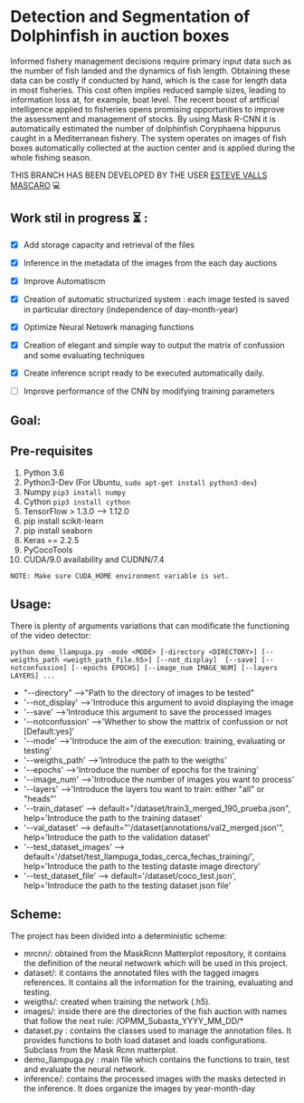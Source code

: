 # Detection and Segmentation of Dolphinfish in auction boxes
Informed fishery management decisions require primary input data such as the number of fish landed and the dynamics of fish length. Obtaining these data can be costly if conducted by hand, which is the case for length data in most fisheries. This cost often implies reduced sample sizes, leading to information loss at, for example, boat level. The recent boost of artificial intelligence applied to fisheries opens promising opportunities to improve the assessment and management of stocks. By using Mask R-CNN  it is automatically estimated the number of dolphinfish Coryphaena hippurus caught in a Mediterranean fishery. The system operates on images of fish boxes automatically collected at the auction center and is applied during the whole fishing season. 

THIS BRANCH HAS BEEN DEVELOPED BY THE USER [ESTEVE VALLS MASCARO](https://github.com/Evm7) 💻

## Work stil in progress ⏳ :

- [X] Add storage capacity and retrieval of the files
- [X] Inference in the metadata of the images from the each day auctions
- [X] Improve Automatiscm
- [X] Creation of automatic structurized system : each image tested is saved in particular directory (independence of day-month-year)
- [X] Optimize Neural Netowrk managing functions
- [X] Creation of elegant and simple way to output the matrix of confussion and some evaluating techniques
- [x] Create inference script ready to be executed automatically daily.
- [ ] Improve performance of the CNN by modifying training parameters



## Goal:



## Pre-requisites
1) Python 3.6
2) Python3-Dev (For Ubuntu, `sudo apt-get install python3-dev`)
3) Numpy `pip3 install numpy`
4) Cython `pip3 install cython`
5) TensorFlow > 1.3.0 --> 1.12.0
6) pip install scikit-learn
7) pip install seaborn
8) Keras == 2.2.5
9) PyCocoTools
10) CUDA/9.0 availability and CUDNN/7.4

```
NOTE: Make sure CUDA_HOME environment variable is set.
```

## Usage:

There is plenty of arguments variations that can modificate the functioning of the video detector:
```
python demo_llampuga.py -mode <MODE> [-directory <DIRECTORY>] [--weigths_path <weigth_path_file.h5>] [--not_display]  [--save] [--notconfussion] [--epochs EPOCHS] [--image_num IMAGE_NUM] [--layers LAYERS] ...
```

- "--directory" -->"Path to the directory of images to be tested"
- '--not_display' -->'Introduce this argument to avoid displaying the image
- '--save' -->'Introduce this argument to save the processed images
- '--notconfussion' -->'Whether to show the mattrix of confussion or not [Default:yes]'
- '--mode' -->'Introduce the aim of the execution: training, evaluating or testing'
- '--weigths_path' -->'Introduce the path to the weigths'
- '--epochs' -->'Introduce the number of epochs for the training'
- '--image_num' -->'Introduce the number of images you want to process'
- '--layers' -->'Introduce the layers tou want to train: either "all" or "heads"'
- '--train_dataset'  --> default="/dataset/train3_merged_190_prueba.json", help='Introduce the path to the training dataset'
- '--val_dataset' --> default="'/dataset(annotations/val2_merged.json'", help='Introduce the path to the validation dataset'
- '--test_dataset_images' --> default='/datset/test_llampuga_todas_cerca_fechas_training/', help='Introduce the path to the testing dataste image directory'
- '--test_dataset_file'  --> default='/dataset/coco_test.json', help='Introduce the path to the testing dataset json file'

## Scheme:
The project has been divided into a deterministic scheme:
  - mrcnn/: obtained from the MaskRcnn Matterplot repository, it contains the definition of the neural netwowrk which will be used in this project.
  - dataset/: it contains the annotated files with the tagged images references. It contains all the information for the training, evaluating and testing.
  - weigths/: created when training the network (.h5).
  - images/: inside there are the directories of the fish auction with names that follow the next rule: /OPMM_Subasta_YYYY_MM_DD/*
  - dataset.py : contains the classes used to manage the annotation files. It provides functions to both load dataset and loads configurations. Subclass from the Mask Rcnn matterplot. 
  - demo_llampuga.py : main file which contains the functions to train, test and evaluate the neural network.
  - inference/: contains the processed images with the masks detected in the inference. It does organize the images by year-month-day

